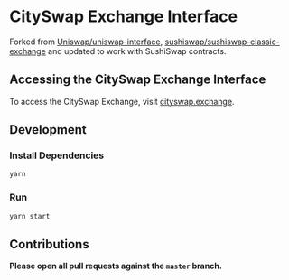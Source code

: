 # CitySwap Exchange Interface

Forked from [Uniswap/uniswap-interface](https://github.com/Uniswap/uniswap-interface), 
[sushiswap/sushiswap-classic-exchange](https://github.com/sushiswap/sushiswap-classic-exchange) 
and updated to work with SushiSwap contracts.

## Accessing the CitySwap Exchange Interface

To access the CitySwap Exchange, visit [cityswap.exchange](https://cityswap.exchange/#/).

## Development

### Install Dependencies

```bash
yarn
```

### Run

```bash
yarn start
```

## Contributions

**Please open all pull requests against the `master` branch.** 
